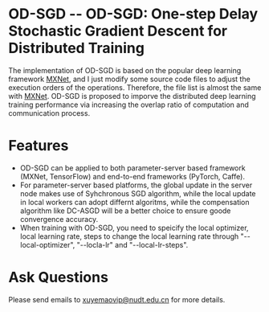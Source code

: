 # OD-SGD -- OD-SGD: One-step Delay Stochastic Gradient Descent for Distributed Training
The implementation of OD-SGD is based on the popular deep learning framework [MXNet](https://github.com/apache/incubator-mxnet), and I just modify some source code files to adjust the execution orders of the operations. Therefore, the file list is almost the same with [MXNet](https://github.com/apache/incubator-mxnet). OD-SGD is proposed to imporve the distributed deep learning training performance via increasing the overlap ratio of computation and communication process.

# Features
* OD-SGD can be applied to both parameter-server based framework (MXNet, TensorFlow) and end-to-end frameworks (PyTorch, Caffe).
* For parameter-server based platforms, the global update in the server node makes use of Syhchronous SGD algorithm, while the local update in local workers can adopt differnt algoritms, while the compensation algorithm like DC-ASGD will be a better choice to ensure goode convergence accuracy.
* When training with OD-SGD, you need to speicify the local optimizer, local learning rate, steps to change the local learning rate through "--local-optimizer", "--locla-lr" and "--local-lr-steps".

# Ask Questions
Please send emails to xuyemaovip@nudt.edu.cn for more details.
